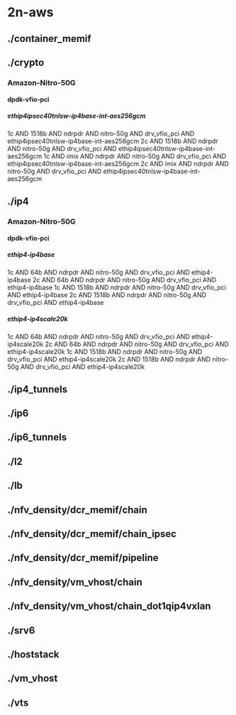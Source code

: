 # 2n-aws
## ./container_memif
## ./crypto
### Amazon-Nitro-50G
#### dpdk-vfio-pci
##### ethip4ipsec40tnlsw-ip4base-int-aes256gcm
1c AND 1518b AND ndrpdr AND nitro-50g AND drv_vfio_pci AND ethip4ipsec40tnlsw-ip4base-int-aes256gcm
2c AND 1518b AND ndrpdr AND nitro-50g AND drv_vfio_pci AND ethip4ipsec40tnlsw-ip4base-int-aes256gcm
1c AND imix AND ndrpdr AND nitro-50g AND drv_vfio_pci AND ethip4ipsec40tnlsw-ip4base-int-aes256gcm
2c AND imix AND ndrpdr AND nitro-50g AND drv_vfio_pci AND ethip4ipsec40tnlsw-ip4base-int-aes256gcm
## ./ip4
### Amazon-Nitro-50G
#### dpdk-vfio-pci
##### ethip4-ip4base
1c AND 64b AND ndrpdr AND nitro-50g AND drv_vfio_pci AND ethip4-ip4base
2c AND 64b AND ndrpdr AND nitro-50g AND drv_vfio_pci AND ethip4-ip4base
1c AND 1518b AND ndrpdr AND nitro-50g AND drv_vfio_pci AND ethip4-ip4base
2c AND 1518b AND ndrpdr AND nitro-50g AND drv_vfio_pci AND ethip4-ip4base
##### ethip4-ip4scale20k
1c AND 64b AND ndrpdr AND nitro-50g AND drv_vfio_pci AND ethip4-ip4scale20k
2c AND 64b AND ndrpdr AND nitro-50g AND drv_vfio_pci AND ethip4-ip4scale20k
1c AND 1518b AND ndrpdr AND nitro-50g AND drv_vfio_pci AND ethip4-ip4scale20k
2c AND 1518b AND ndrpdr AND nitro-50g AND drv_vfio_pci AND ethip4-ip4scale20k
## ./ip4_tunnels
## ./ip6
## ./ip6_tunnels
## ./l2
## ./lb
## ./nfv_density/dcr_memif/chain
## ./nfv_density/dcr_memif/chain_ipsec
## ./nfv_density/dcr_memif/pipeline
## ./nfv_density/vm_vhost/chain
## ./nfv_density/vm_vhost/chain_dot1qip4vxlan
## ./srv6
## ./hoststack
## ./vm_vhost
## ./vts
